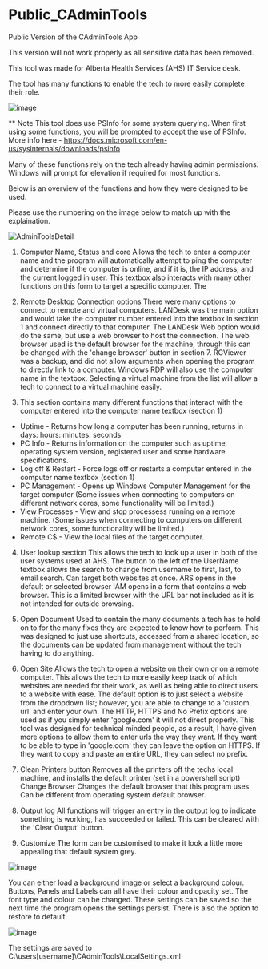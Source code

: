# Public_CAdminTools
Public Version of the CAdminTools App 

This version will not work properly as all sensitive data has been removed.


This tool was made for Alberta Health Services (AHS) IT Service desk.

The tool has many functions to enable the tech to more easily complete their role.

![image](https://user-images.githubusercontent.com/14237962/160677425-b04251df-8946-4d01-9a84-efb4f9239c1a.png)

** Note This tool does use PSInfo for some system querying. When first using some functions, you will be prompted to accept the use of PSInfo.
More info here - https://docs.microsoft.com/en-us/sysinternals/downloads/psinfo

Many of these functions rely on the tech already having admin permissions. Windows will prompt for elevation if required for most functions.


Below is an overview of the functions and how they were designed to be used.

Please use the numbering on the image below to match up with the explaination.

![AdminToolsDetail](https://user-images.githubusercontent.com/14237962/160680166-9bb37ccf-1cc5-4003-af0f-a17575fc688e.jpg)

1. Computer Name, Status and core
  Allows the tech to enter a computer name and the program will automatically attempt to ping the computer and determine if the computer is online, and if it is, the IP address, and the current logged in user. 
  This textbox also interacts with many other functions on this form to target a specific computer.
  The 

2. Remote Desktop Connection options
  There were many options to connect to remote and virtual computers. LANDesk was the main option and would take the computer number entered into the textbox in section 1 and connect directly to that computer. The LANDesk Web option would do the same, but use a web browser to host the connection. The web browser used is the default browser for the machine, through this can be changed with the 'change browser' button in section 7. RCViewer was a backup, and did not allow arguments when opening the program to directly link to a computer. Windows RDP will also use the computer name in the textbox. Selecting a virtual machine from the list will allow a tech to connect to a virtual machine easily.

3. This section contains many different functions that interact with the computer entered into the computer name textbox (section 1)
  - Uptime - Returns how long a computer has been running, returns in days: hours: minutes: seconds
  - PC Info - Returns information on the computer such as uptime, operating system version, registered user and some hardware specifications.
  - Log off & Restart - Force logs off or restarts a computer entered in the computer name textbox (section 1)
  - PC Management - Opens up Windows Computer Management for the target computer (Some issues when connecting to computers on different network cores, some functionality will be limited.)
  - View Processes - View and stop processess running on a remote machine. (Some issues when connecting to computers on different network cores, some functionality will be limited.)
  - Remote C$ - View the local files of the target computer.

4. User lookup section
  This allows the tech to look up a user in both of the user systems used at AHS. The button to the left of the UserName textbox allows the search to change from username to first, last, to email search.
  Can target both websites at once.
  ARS opens in the default or selected browser
  IAM opens in a form that contains a web browser. This is a limited browser with the URL bar not included as it is not intended for outside browsing.

5. Open Document
  Used to contain the many documents a tech has to hold on to for the many fixes they are expected to know how to perform. This was designed to just use shortcuts, accessed from a shared location, so the documents can be updated from management without the tech having to do anything.

6. Open Site
  Allows the tech to open a website on their own or on a remote computer. This allows the tech to more easily keep track of which websites are needed for their work, as well as being able to direct users to a website with ease.
  The default option is to just select a website from the dropdown list; however, you are able to change to a 'custom url' and enter your own. 
  The HTTP, HTTPS and No Prefix options are used as if you simply enter 'google.com' it will not direct properly. This tool was designed for technical minded people, as a result, I have given more options to allow them to enter urls the way they want. If they want to be able to type in 'google.com' they can leave the option on HTTPS. If they want to copy and paste an entire URL, they can select no prefix.

7. Clean Printers button
    Removes all the printers off the techs local machine, and installs the default printer (set in a powershell script)
  Change Browser
    Changes the default browser that this program uses. Can be different from operating system default browser.

8. Output log
  All functions will trigger an entry in the output log to indicate something is working, has succeeded or failed. This can be cleared with the 'Clear Output' button.

9. Customize
  The form can be customised to make it look a little more appealing that default system grey.
  
  ![image](https://user-images.githubusercontent.com/14237962/160683476-cac793c8-4032-4992-ae67-b01ce160b70c.png)
  
  You can either load a background image or select a background colour.
  Buttons, Panels and Labels can all have their colour and opacity set.
  The font type and colour can be changed.
  These settings can be saved so the next time the program opens the settings persist.
  There is also the option to restore to default.

![image](https://user-images.githubusercontent.com/14237962/160683985-c6ccd5cf-371a-4a67-b2f3-eac513937c30.png)

The settings are saved to C:\users\[username]\CAdminTools\LocalSettings.xml
